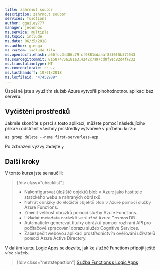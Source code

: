 ```yaml
---
title: zahrnout soubor
description: zahrnout soubor
services: functions
author: ggailey777
manager: jeconnoc
ms.service: multiple
ms.topic: include
ms.date: 06/25/2018
ms.author: glenga
ms.custom: include file
ms.openlocfilehash: a66fcc3a406c79fcf9881ddaaaf8330f5b373043
ms.sourcegitcommit: 81587470a181e314242c7a97cd0f91c82d4fe232
ms.translationtype: HT
ms.contentlocale: cs-CZ
ms.lasthandoff: 10/01/2018
ms.locfileid: "47459989"
---
```

Úspěšně jste s využitím služeb Azure vytvořili plnohodnotnou aplikaci bez serveru.

## <a name="clean-up-resources"></a>Vyčištění prostředků

Jakmile skončíte s prací s touto aplikací, můžete pomocí následujícího příkazu odstranit všechny prostředky vytvořené v průběhu kurzu:

```azurecli
az group delete --name first-serverless-app
```

Po zobrazení výzvy zadejte `y`.  

## <a name="next-steps"></a>Další kroky

V tomto kurzu jste se naučili:
> [!div class="checklist"]
> * Nakonfigurovat úložiště objektů blob v Azure jako hostitele statického webu a nahraných obrázků.
> * Nahrát obrázky do úložiště objektů blob v Azure pomocí služby Azure Functions.
> * Změnit velikost obrázků pomocí služby Azure Functions.
> * Ukládat metadata obrázků ve službě Azure Cosmos DB.
> * Automaticky generovat titulky obrázků pomocí rozhraní API pro počítačové zpracování obrazu služeb Cognitive Services.
> * Zabezpečit webovou aplikaci prostřednictvím ověřování uživatelů pomocí Azure Active Directory.

V dalším kurzu Logic Apps se dozvíte, jak ke službě Functions připojit ještě více služeb. 

> [!div class="nextstepaction"]
> [Služba Functions s Logic Apps](https://docs.microsoft.com/azure/azure-functions/functions-twitter-email)
